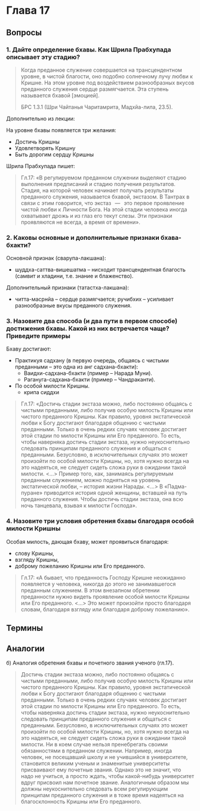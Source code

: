 # Глава 17

## Вопросы

### 1. Дайте определение бхавы. Как Шрила Прабхупада описывает эту стадию?

> Когда преданное служение совершается на трансцендентном уровне, в чистой благости, оно подобно солнечному лучу любви к Кришне. На этом уровне под воздействием разнообразных вкусов преданного служения сердце размягчается. Эта ступень называется бхавой [эмоцией].
>
> БРС 1.3.1 (Шри Чайтанья Чаритамрита, Мадхйа-лила, 23.5).

Дополнительно из лекции:

На уровне бхавы появляется три желания:

- Достичь Кришны
- Удовлетворять Кришну
- Быть дорогим сердцу Кришны

Шрила Прабхупада пишет:

> Гл.17: «В регулируемом преданном служении выделяют стадию выполнения предписаний и стадию получения результатов. Стадия, на которой человек начинает получать результаты преданного служения, называется бхавой, экстазом. В Тантрах в связи с этим говорится, что экстаз    —    это первое проявление чистой любви к Личности Бога. На этой стадии человека иногда охватывает дрожь и из глаз его текут слезы. Эти признаки проявляются не всегда, а время от времени».

### 2. Каковы основные и дополнительные признаки бхава-бхакти?

Основной признак (сварупа-лакшана):

- шуддха-саттва-вишешатма – нисходит трансцендентная благость (самвит и хладини, т.е. знание и блаженство).

Дополнительный признаки (татастха-лакшана):

- читта-масрнйа – сердце размягчается;
  ручибхих – усиливает разнообразные вкусы преданного служения.

### 3. Назовите два способа (и два пути в первом способе) достижения бхавы. Какой из них встречается чаще? Приведите примеры

Бхаву достигают:

- Практикуя садхану (в первую очередь, общаясь с чистыми преданными – это одна из анг садхана-бхакти):
  - Ваидхи-садхана-бхакти (пример – Нарада Муни).
  - Рагануга-садхана-бхакти (пример – Чандраканти).
- По особой милости Кришны.
  - крипа сиддхи

> Гл.17: «Достичь стадии экстаза можно, либо постоянно общаясь с чистыми преданными, либо получив особую милость Кришны или чистого преданного Кришны. Как правило, уровня экстатической любви к Богу достигают благодаря общению с чистыми преданными. Только в очень редких случаях человек достигает этой стадии по милости Кришны или Его преданного. То есть, чтобы наверняка достичь стадии экстаза, нужно неукоснительно следовать принципам преданного служения и общаться с преданными. Безусловно, в исключительных случаях это может произойти по особой милости Кришны, но, хотя нужно всегда на это надеяться, не следует сидеть сложа руки в ожидании такой милости. <…> Пример того, как, занимаясь регулируемым преданным служением, можно подняться на уровень экстатической любви, – история жизни Нарады. <…> В «Падма-пуране» приводится история одной женщины, вставшей на путь преданного служения. Чтобы достичь стадии экстаза, она всю ночь танцевала, взывая к милости Господа».

### 4. Назовите три условия обретения бхавы благодаря особой милости Кришны

Особая милость, дающая бхаву, может проявиться благодаря:

- слову Кришны,
- взгляду Кришны,
- доброму пожеланию Кришны или Его преданного.

> Гл.17: «А бывает, что преданность Господу Кришне неожиданно появляется у человека, никогда до этого не занимавшегося преданным служением. В этом внезапном обретении преданности нужно видеть проявление особой милости Кришны или Его преданного. <…> Это может произойти просто благодаря словам, благодаря взгляду или благодаря доброму пожеланию».

## Термины

## Аналогии

б) Аналогия обретения бхавы и почетного звания ученого (гл.17).

> Достичь стадии экстаза можно, либо постоянно общаясь с чистыми преданными, либо получив особую милость Кришны или чистого преданного Кришны. Как правило, уровня экстатической любви к Богу достигают благодаря общению с чистыми преданными. Только в очень редких случаях человек достигает этой стадии по милости Кришны или Его преданного. То есть, чтобы наверняка достичь стадии экстаза, нужно неукоснительно следовать принципам преданного служения и общаться с преданными. Безусловно, в исключительных случаях это может произойти по особой милости Кришны, но, хотя нужно всегда на это надеяться, не следует сидеть сложа руки в ожидании такой милости. Ни в коем случае нельзя пренебрегать своими обязанностями в преданном служении. Например, иногда человек, не посещавший школу и не учившийся в университете, становится великим ученым и знаменитые университеты присваивают ему почетные звания. Однако это не значит, что надо не учиться, а просто ждать, чтобы какой-нибудь университет вдруг присвоил нам почетное звание. Аналогичным образом мы должны неукоснительно следовать всем регулирующим принципам преданного служения и в тоже время надеяться на благосклонность Кришны или Его преданного.
